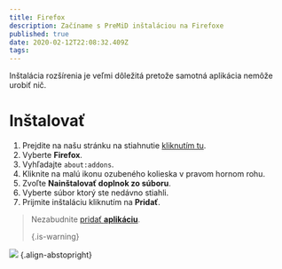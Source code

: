 ```yaml
---
title: Firefox
description: Začíname s PreMiD inštaláciou na Firefoxe
published: true
date: 2020-02-12T22:08:32.409Z
tags:
---
```


Inštalácia rozšírenia je veľmi dôležitá pretože samotná aplikácia nemôže urobiť nič.

# Inštalovať
1. Prejdite na našu stránku na stiahnutie [kliknutím tu](https://premid.app/downloads).
2. Vyberte **Firefox**.
3. Vyhľadajte `about:addons`.
4. Kliknite na malú ikonu ozubeného kolieska v pravom hornom rohu.
5. Zvoľte **Nainštalovať doplnok zo súboru**.
6. Vyberte súbor ktorý ste nedávno stiahli.
7. Prijmite inštaláciu kliknutím na **Pridať**.

> Nezabudnite [pridať **aplikáciu**](/install). 
> 
> {.is-warning}

![](https://img.icons8.com/color/2x/firefox.png) {.align-abstopright}